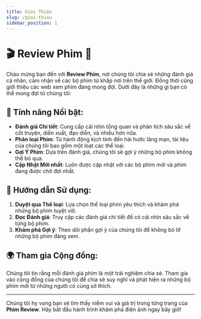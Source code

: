 ```yaml
---
title: Giới Thiệu
slug: /gioi-thieu
sidebar_position: 1
---
```

# 🎬 Review Phim 🎥

Chào mừng bạn đến với **Review Phim**, nơi chúng tôi chia sẻ những đánh giá cá nhân, cảm nhận về các bộ phim từ khắp nơi trên thế giới. Đồng thời cũng giới thiệu các web xem phim đang mong đợi. Dưới đây là những gì bạn có thể mong đợi từ chúng tôi:

## 🌟 Tính năng Nổi bật:

- **Đánh giá Chi tiết**: Cung cấp cái nhìn tổng quan và phân tích sâu sắc về cốt truyện, diễn xuất, đạo diễn, và nhiều hơn nữa.
- **Phân loại Phim**: Từ hành động kịch tính đến hài hước lãng mạn, tài liệu của chúng tôi bao gồm một loạt các thể loại.
- **Gợi Ý Phim**: Dựa trên đánh giá, chúng tôi sẽ gợi ý những bộ phim không thể bỏ qua.
- **Cập Nhật Mới nhất**: Luôn được cập nhật với các bộ phim mới và phim đang được chờ đợi nhất.

## 📑 Hướng dẫn Sử dụng:

1. **Duyệt qua Thể loại**: Lựa chọn thể loại phim yêu thích và khám phá những bộ phim tuyệt vời.
2. **Đọc Đánh giá**: Truy cập các đánh giá chi tiết để có cái nhìn sâu sắc về từng bộ phim.
3. **Khám phá Gợi ý**: Theo dõi phần gợi ý của chúng tôi để không bỏ lỡ những bộ phim đáng xem.

## 🌍 Tham gia Cộng đồng:

Chúng tôi tin rằng mỗi đánh giá phim là một trải nghiệm chia sẻ. Tham gia vào cộng đồng của chúng tôi để chia sẻ suy nghĩ và phát hiện ra những bộ phim mới từ những người có cùng sở thích.

---

Chúng tôi hy vọng bạn sẽ tìm thấy niềm vui và giá trị trong từng trang của **Phim Review**. Hãy bắt đầu hành trình khám phá điện ảnh ngay bây giờ!